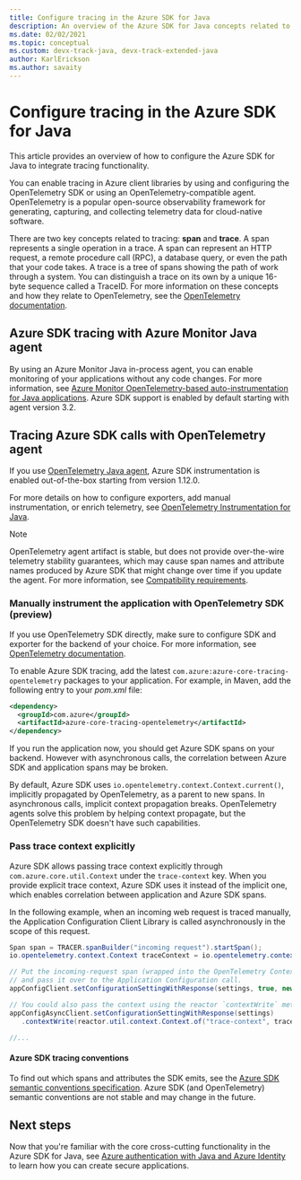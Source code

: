 ```yaml
---
title: Configure tracing in the Azure SDK for Java
description: An overview of the Azure SDK for Java concepts related to tracing
ms.date: 02/02/2021
ms.topic: conceptual
ms.custom: devx-track-java, devx-track-extended-java
author: KarlErickson
ms.author: savaity
---
```


# Configure tracing in the Azure SDK for Java

This article provides an overview of how to configure the Azure SDK for Java to integrate tracing functionality.

You can enable tracing in Azure client libraries by using and configuring the OpenTelemetry SDK or using an OpenTelemetry-compatible agent. OpenTelemetry is a popular open-source observability framework for generating, capturing, and collecting telemetry data for cloud-native software.

There are two key concepts related to tracing: **span** and **trace**. A span represents a single operation in a trace. A span can represent an HTTP request, a remote procedure call (RPC), a database query, or even the path that your code takes. A trace is a tree of spans showing the path of work through a system. You can distinguish a trace on its own by a unique 16-byte sequence called a TraceID. For more information on these concepts and how they relate to OpenTelemetry, see the [OpenTelemetry documentation](https://opentelemetry.io/docs/).

## Azure SDK tracing with Azure Monitor Java agent

By using an Azure Monitor Java in-process agent, you can enable monitoring of your applications without any code changes. For more information, see [Azure Monitor OpenTelemetry-based auto-instrumentation for Java applications](/azure/azure-monitor/app/java-in-process-agent). Azure SDK support is enabled by default starting with agent version 3.2.

## Tracing Azure SDK calls with OpenTelemetry agent

If you use [OpenTelemetry Java agent](https://github.com/open-telemetry/opentelemetry-java-instrumentation/), Azure SDK instrumentation is enabled out-of-the-box starting from version 1.12.0.

For more details on how to configure exporters, add manual instrumentation, or enrich telemetry, see [OpenTelemetry Instrumentation for Java](https://github.com/open-telemetry/opentelemetry-java-instrumentation).

> [!NOTE]
> OpenTelemetry agent artifact is stable, but does not provide over-the-wire telemetry stability guarantees, which may cause span names and attribute names produced by Azure SDK that might change over time if you update the agent. For more information, see [Compatibility requirements](https://github.com/open-telemetry/opentelemetry-java-instrumentation/blob/main/VERSIONING.md#compatibility-requirements).

### Manually instrument the application with OpenTelemetry SDK (preview)

If you use OpenTelemetry SDK directly, make sure to configure SDK and exporter for the backend of your choice. For more information, see [OpenTelemetry documentation](https://opentelemetry.io/docs/instrumentation/java/manual_instrumentation/).

To enable Azure SDK tracing, add the latest `com.azure:azure-core-tracing-opentelemetry` packages to your application. For example, in Maven, add the following entry to your *pom.xml* file:

```xml
<dependency>
  <groupId>com.azure</groupId>
  <artifactId>azure-core-tracing-opentelemetry</artifactId>
</dependency>
```

If you run the application now, you should get Azure SDK spans on your backend. However with asynchronous calls, the correlation between Azure SDK and application spans may be broken.

By default, Azure SDK uses `io.opentelemetry.context.Context.current()`, implicitly propagated by OpenTelemetry, as a parent to new spans. In asynchronous calls, implicit context propagation breaks. OpenTelemetry agents solve this problem by helping context propagate, but the OpenTelemetry SDK doesn't have such capabilities.

### Pass trace context explicitly

Azure SDK allows passing trace context explicitly through `com.azure.core.util.Context` under the `trace-context` key. When you provide explicit trace context, Azure SDK uses it instead of the implicit one, which enables correlation between application and Azure SDK spans.

In the following example, when an incoming web request is traced manually, the Application Configuration Client Library is called asynchronously in the scope of this request.

```java
Span span = TRACER.spanBuilder("incoming request").startSpan();
io.opentelemetry.context.Context traceContext = io.opentelemetry.context.Context.root().with(span);

// Put the incoming-request span (wrapped into the OpenTelemetry Context) into the Azure SDK Context
// and pass it over to the Application Configuration call.
appConfigClient.setConfigurationSettingWithResponse(settings, true, new com.azure.core.util.Context("trace-context", traceContext));

// You could also pass the context using the reactor `contextWrite` method under the same `trace-context` key.
appConfigAsyncClient.setConfigurationSettingWithResponse(settings)
   .contextWrite(reactor.util.context.Context.of("trace-context", traceContext))

//...
```

#### Azure SDK tracing conventions

To find out which spans and attributes the SDK emits, see the [Azure SDK semantic conventions specification](https://github.com/Azure/azure-sdk/blob/main/docs/tracing/distributed-tracing-conventions.yml). Azure SDK (and OpenTelemetry) semantic conventions are not stable and may change in the future.

## Next steps

Now that you're familiar with the core cross-cutting functionality in the Azure SDK for Java, see [Azure authentication with Java and Azure Identity](identity.md) to learn how you can create secure applications.
